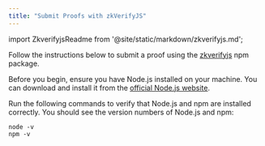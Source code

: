```yaml
---
title: "Submit Proofs with zkVerifyJS"
---
```


import ZkverifyjsReadme from '@site/static/markdown/zkverifyjs.md';

Follow the instructions below to submit a proof using the [zkverifyjs](https://www.npmjs.com/package/zkverifyjs) npm package.

Before you begin, ensure you have Node.js installed on your machine. You can download and install it from the [official Node.js website](https://nodejs.org/).

Run the following commands to verify that Node.js and npm are installed correctly. You should see the version numbers of Node.js and npm:

```shell
node -v
npm -v
```
<ZkverifyjsReadme />

